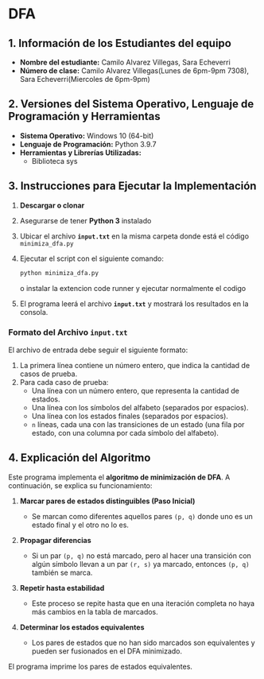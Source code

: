 # DFA
## 1. Información de los Estudiantes del equipo
- **Nombre del estudiante:** Camilo Alvarez Villegas, Sara Echeverri
- **Número de clase:** Camilo Alvarez Villegas(Lunes de 6pm-9pm 7308), Sara Echeverri(Miercoles de 6pm-9pm)

## 2. Versiones del Sistema Operativo, Lenguaje de Programación y Herramientas
- **Sistema Operativo:** Windows 10 (64-bit) 
- **Lenguaje de Programación:** Python 3.9.7 
- **Herramientas y Librerías Utilizadas:**
  - Biblioteca sys

## 3. Instrucciones para Ejecutar la Implementación
1. **Descargar o clonar** 
2. Asegurarse de tener **Python 3** instalado
3. Ubicar el archivo **`input.txt`** en la misma carpeta donde está el código `minimiza_dfa.py`
4. Ejecutar el script con el siguiente comando:
   ```bash
   python minimiza_dfa.py
   ```
   o instalar la extencion code runner y ejecutar normalmente el codigo
  
5. El programa leerá el archivo **`input.txt`** y mostrará los resultados en la consola.

### Formato del Archivo `input.txt`
El archivo de entrada debe seguir el siguiente formato:
1. La primera línea contiene un número entero, que indica la cantidad de casos de prueba.
2. Para cada caso de prueba:
   - Una línea con un número entero, que representa la cantidad de estados.
   - Una línea con los símbolos del alfabeto (separados por espacios).
   - Una línea con los estados finales (separados por espacios).
   - `n` líneas, cada una con las transiciones de un estado (una fila por estado, con una columna por cada símbolo del alfabeto).

## 4. Explicación del Algoritmo
Este programa implementa el **algoritmo de minimización de DFA**. A continuación, se explica su funcionamiento:

1. **Marcar pares de estados distinguibles (Paso Inicial)**
   - Se marcan como diferentes aquellos pares `(p, q)` donde uno es un estado final y el otro no lo es.

2. **Propagar diferencias**
   - Si un par `(p, q)` no está marcado, pero al hacer una transición con algún símbolo llevan a un par `(r, s)` ya marcado, entonces `(p, q)` también se marca.

3. **Repetir hasta estabilidad**
   - Este proceso se repite hasta que en una iteración completa no haya más cambios en la tabla de marcados.

4. **Determinar los estados equivalentes**
   - Los pares de estados que no han sido marcados son equivalentes y pueden ser fusionados en el DFA minimizado.

El programa imprime los pares de estados equivalentes.

